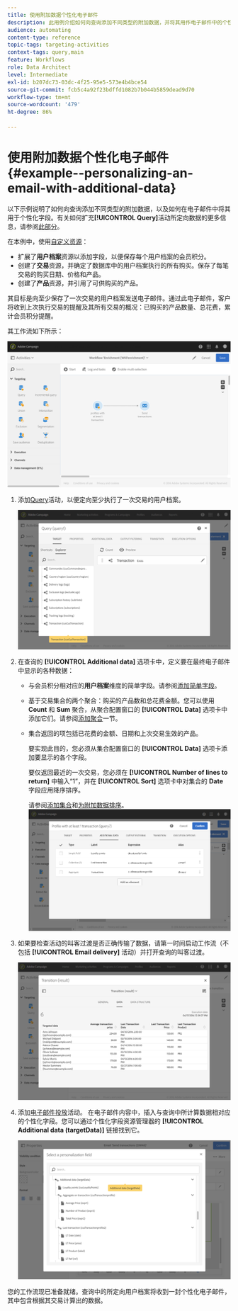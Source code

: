 ```yaml
---
title: 使用附加数据个性化电子邮件
description: 此用例介绍如何向查询添加不同类型的附加数据，并将其用作电子邮件中的个性化字段。
audience: automating
content-type: reference
topic-tags: targeting-activities
context-tags: query,main
feature: Workflows
role: Data Architect
level: Intermediate
exl-id: b207dc73-03dc-4f25-95e5-573e4b4bce54
source-git-commit: fcb5c4a92f23bdffd1082b7b044b5859dead9d70
workflow-type: tm+mt
source-wordcount: '479'
ht-degree: 86%

---
```


# 使用附加数据个性化电子邮件 {#example--personalizing-an-email-with-additional-data}

以下示例说明了如何向查询添加不同类型的附加数据，以及如何在电子邮件中将其用于个性化字段。有关如何扩充&#x200B;**[!UICONTROL Query]**&#x200B;活动所定向数据的更多信息，请参阅[此部分](../../automating/using/query.md#enriching-data)。

在本例中，使用[自定义资源](../../developing/using/data-model-concepts.md)：

* 扩展了&#x200B;**用户档案**&#x200B;资源以添加字段，以便保存每个用户档案的会员积分。
* 创建了&#x200B;**交易**&#x200B;资源，并确定了数据库中的用户档案执行的所有购买。保存了每笔交易的购买日期、价格和产品。
* 创建了&#x200B;**产品**&#x200B;资源，并引用了可供购买的产品。

其目标是向至少保存了一次交易的用户档案发送电子邮件。通过此电子邮件，客户将收到上次执行交易的提醒及其所有交易的概况：已购买的产品数量、总花费，累计会员积分提醒。

其工作流如下所示：

![](assets/enrichment_example1.png)

1. 添加[Query](../../automating/using/query.md)活动，以便定向至少执行了一次交易的用户档案。

   ![](assets/enrichment_example2.png)

1. 在查询的 **[!UICONTROL Additional data]** 选项卡中，定义要在最终电子邮件中显示的各种数据：

   * 与会员积分相对应的&#x200B;**用户档案**&#x200B;维度的简单字段。请参阅[添加简单字段](../../automating/using/query.md#adding-a-simple-field)。
   * 基于交易集合的两个聚合：购买的产品数和总花费金额。您可以使用 **Count** 和 **Sum** 聚合，从聚合配置窗口的 **[!UICONTROL Data]** 选项卡中添加它们。请参阅[添加聚合](../../automating/using/query.md#adding-an-aggregate)一节。
   * 集合返回的项包括已花费的金额、日期和上次交易生效的产品。

      要实现此目的，您必须从集合配置窗口的 **[!UICONTROL Data]** 选项卡添加要显示的各个字段。

      要仅返回最近的一次交易，您必须在 **[!UICONTROL Number of lines to return]** 中输入“1”，并在 **[!UICONTROL Sort]** 选项卡中对集合的 **Date** 字段应用降序排序。

      请参阅[添加集合](../../automating/using/query.md#adding-a-collection)和[为附加数据排序](../../automating/using/query.md#sorting-additional-data)。
   ![](assets/enrichment_example4.png)

1. 如果要检查活动的叫客过渡是否正确传输了数据，请第一时间启动工作流（不包括 **[!UICONTROL Email delivery]** 活动）并打开查询的叫客过渡。

   ![](assets/enrichment_example5.png)

1. 添加[电子邮件投放](../../automating/using/email-delivery.md)活动。 在电子邮件内容中，插入与查询中所计算数据相对应的个性化字段。您可以通过个性化字段资源管理器的 **[!UICONTROL Additional data (targetData)]** 链接找到它。

   ![](assets/enrichment_example3.png)

您的工作流现已准备就绪。查询中的所定向用户档案将收到一封个性化电子邮件，其中包含根据其交易计算出的数据。
